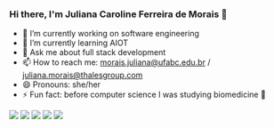### Hi there, I'm Juliana Caroline Ferreira de Morais 👋

- 🔭 I’m currently working on software engineering
- 🌱 I’m currently learning AIOT
- 💬 Ask me about full stack development
- 📫 How to reach me: morais.juliana@ufabc.edu.br / juliana.morais@thalesgroup.com
- 😄 Pronouns: she/her
- ⚡ Fun fact: before computer science I was studying biomedicine 🔬


<div> 
  <a href="https://www.youtube.com/channel/UC0rQgmh_UFHa62tDW2YAwGQ" target="_blank"><img src="https://img.shields.io/badge/YouTube-FF0000?style=for-the-badge&logo=youtube&logoColor=white" target="_blank"></a>
  <a href="https://instagram.com/diversaoseriaufabc" target="_blank"><img src="https://img.shields.io/badge/-Instagram-%23E4405F?style=for-the-badge&logo=instagram&logoColor=white" target="_blank"></a>
 	<a href="https://www.twitch.tv/julm0r" target="_blank"><img src="https://img.shields.io/badge/Twitch-9146FF?style=for-the-badge&logo=twitch&logoColor=white" target="_blank"></a>
 <a href="https://discord.com/channels/609891023191015425/609891023191015427" target="_blank"><img src="https://img.shields.io/badge/Discord-7289DA?style=for-the-badge&logo=discord&logoColor=white" target="_blank"></a> 
  <a href="https://www.linkedin.com/in/julianademorais" target="_blank"><img src="https://img.shields.io/badge/-LinkedIn-%230077B5?style=for-the-badge&logo=linkedin&logoColor=white" target="_blank"></a> 
 
 
</div>
